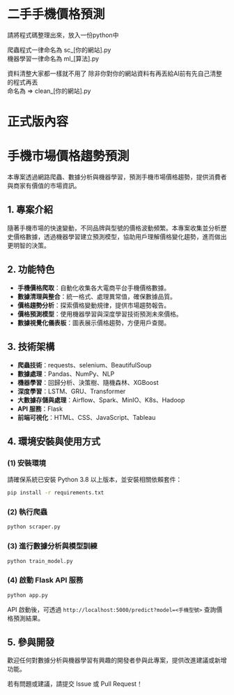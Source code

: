 # 二手手機價格預測

請將程式碼整理出來，放入一份python中

爬蟲程式一律命名為 sc_[你的網站].py  
機器學習一律命名為 ml_[算法].py  

資料清整大家都一樣就不用了
除非你對你的網站資料有再丟給AI前有先自己清整的程式再丟  
命名為 => clean_[你的網站].py

# 正式版內容
# 手機市場價格趨勢預測

本專案透過網路爬蟲、數據分析與機器學習，預測手機市場價格趨勢，提供消費者與商家有價值的市場資訊。

## 1. 專案介紹

隨著手機市場的快速變動，不同品牌與型號的價格波動頻繁。本專案收集並分析歷史價格數據，透過機器學習建立預測模型，協助用戶理解價格變化趨勢，進而做出更明智的決策。

## 2. 功能特色

- **手機價格爬取**：自動化收集各大電商平台手機價格數據。
- **數據清理與整合**：統一格式、處理異常值，確保數據品質。
- **價格趨勢分析**：探索價格變動規律，提供市場趨勢報告。
- **價格預測模型**：使用機器學習與深度學習技術預測未來價格。
- **數據視覺化儀表板**：圖表展示價格趨勢，方便用戶查閱。

## 3. 技術架構

- **爬蟲技術**：requests、selenium、BeautifulSoup
- **數據處理**：Pandas、NumPy、NLP
- **機器學習**：回歸分析、決策樹、隨機森林、XGBoost
- **深度學習**：LSTM、GRU、Transformer
- **大數據存儲與處理**：Airflow、Spark、MinIO、K8s、Hadoop
- **API 服務**：Flask
- **前端可視化**：HTML、CSS、JavaScript、Tableau

## 4. 環境安裝與使用方式

### **(1) 安裝環境**

請確保系統已安裝 Python 3.8 以上版本，並安裝相關依賴套件：

```bash
pip install -r requirements.txt
```

### **(2) 執行爬蟲**

```bash
python scraper.py
```

### **(3) 進行數據分析與模型訓練**

```bash
python train_model.py
```

### **(4) 啟動 Flask API 服務**

```bash
python app.py
```

API 啟動後，可透過 `http://localhost:5000/predict?model=<手機型號>` 查詢價格預測結果。

## 5. 參與開發

歡迎任何對數據分析與機器學習有興趣的開發者參與此專案，提供改進建議或新增功能。

若有問題或建議，請提交 Issue 或 Pull Request！

